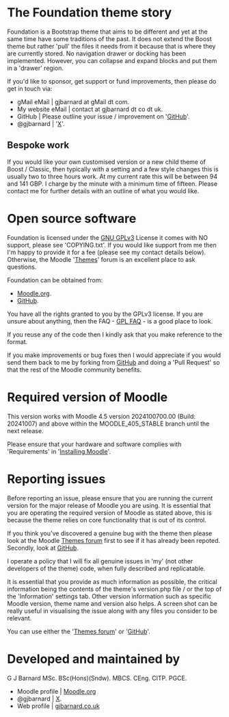 The Foundation theme story
=================================
Foundation is a Bootstrap theme that aims to be different and yet at the same time have some traditions of the past.
It does not extend the Boost theme but rather 'pull' the files it needs from it because that is where they are currently
stored.  No navigation drawer or docking has been implemented.  However, you can collapse and expand blocks and put them
in a 'drawer' region.

If you'd like to sponsor, get support or fund improvements, then please do get in touch via:

- gMail eMail | gjbarnard at gMail dt com.
- My website eMail | contact at gjbarnard dt co dt uk.
- GitHub | Please outline your issue / improvement on '[GitHub](https://github.com/gjbarnard/moodle-theme_foundation/issues)'.
- @gjbarnard | '[X](https://twitter.com/gjbarnard)'.

Bespoke work
------------

If you would like your own customised version or a new child theme of Boost / Classic, then typically with a setting and a few style
changes this is usually two to three hours work.  At my current rate this will be between 94 and 141 GBP.  I charge by the minute with
a minimum time of fifteen.  Please contact me for further details with an outline of what you would like.

Open source software
====================
Foundation is licensed under the [GNU GPLv3](https://www.gnu.org/licenses/gpl-3.0.en.html) License it comes with NO support,
please see 'COPYING.txt'. If you would like support from me then I'm happy to provide it for a fee (please see my contact details
below).  Otherwise, the Moodle '[Themes](https://moodle.org/mod/forum/view.php?id=46)' forum is an excellent place
to ask questions.

Foundation can be obtained from:

* [Moodle.org](https://moodle.org/plugins/view.php?plugin=theme_foundation).
* [GitHub](https://github.com/gjbarnard/moodle-theme_foundation/releases).

You have all the rights granted to you by the GPLv3 license.  If you are unsure about anything, then the
FAQ - [GPL FAQ](https://www.gnu.org/licenses/gpl-faq.html) - is a good place to look.

If you reuse any of the code then I kindly ask that you make reference to the format.

If you make improvements or bug fixes then I would appreciate if you would send them back to me by forking from
[GitHub](https://github.com/gjbarnard/moodle-theme_foundation) and doing a 'Pull Request' so that the rest of the Moodle community
benefits.

Required version of Moodle
==========================
This version works with Moodle 4.5 version 2024100700.00 (Build: 20241007) and above within the MOODLE_405_STABLE branch until the
next release.

Please ensure that your hardware and software complies with 'Requirements' in '[Installing Moodle](https://docs.moodle.org/405/en/Installing_Moodle)'.

Reporting issues
================
Before reporting an issue, please ensure that you are running the current version for the major release of Moodle you are using.  It
is essential that you are operating the required version of Moodle as stated above, this is because the theme relies on core functionality
that is out of its control.

If you think you've discovered a genuine bug with the theme then please look at the Moodle [Themes forum](https://moodle.org/mod/forum/view.php?id=46) first to see if it
has already been repoted.  Secondly, look at [GitHub](https://github.com/gjbarnard/moodle-theme_foundation/issues).

I operate a policy that I will fix all genuine issues in 'my' (not other developers of the theme) code, when fully described and
replicatable.

It is essential that you provide as much information as possible, the critical information being the contents of the theme's
version.php file / or the top of the 'Information' settings tab.  Other version information such as specific Moodle version,
theme name and version also helps.  A screen shot can be really useful in visualising the issue along with any files you
consider to be relevant.

You can use either the '[Themes forum](https://moodle.org/mod/forum/view.php?id=46)' or '[GitHub](https://github.com/gjbarnard/moodle-theme_foundation/issues)'.

Developed and maintained by
===========================
G J Barnard MSc. BSc(Hons)(Sndw). MBCS. CEng. CITP. PGCE.

- Moodle profile | [Moodle.org](https://moodle.org/user/profile.php?id=442195)
- @gjbarnard | [X](https://twitter.com/gjbarnard).
- Web profile | [gjbarnard.co.uk](https://gjbarnard.co.uk)
